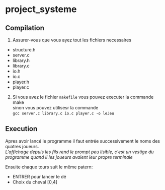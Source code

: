 # project_systeme

## Compilation
1. Assurer-vous que vous ayez tout les fichiers necessaires
  * structure.h
  * server.c
  * library.h
  * library.c
  * io.h
  * io.c
  * player.h
  * player.c
2. Si vous avez le fichier ```makefile``` vous pouvez executer la commande make  
sinon vous pouvez utilisesr la commande  
```gcc server.c library.c io.c player.c -o leJeu```  
  
## Execution  
Apres avoir lancé le programme il faut entrée successivement le noms des quatres joueurs.  
*L'affichage depuis les fils rend le prompt peu lisible, c'est un vestige du programme quand il les joueurs avaient leur propre terminale*  
  
Ensuite chaque tours suit le même patern:  
* ENTRER pour lancer le dé  
* Choix du cheval [0,4]  
